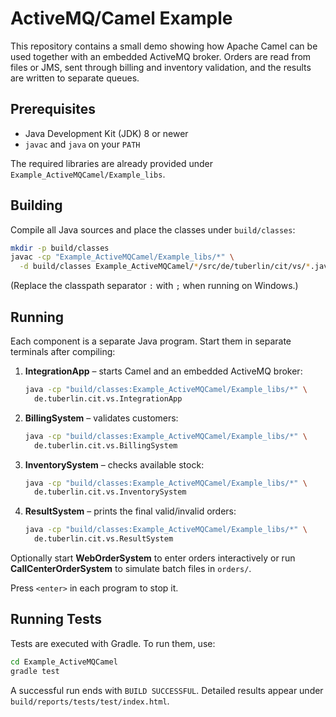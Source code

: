 # ActiveMQ/Camel Example

This repository contains a small demo showing how Apache Camel can be used together with an embedded ActiveMQ broker. Orders are read from files or JMS, sent through billing and inventory validation, and the results are written to separate queues.

## Prerequisites

* Java Development Kit (JDK) 8 or newer
* `javac` and `java` on your `PATH`

The required libraries are already provided under `Example_ActiveMQCamel/Example_libs`.

## Building

Compile all Java sources and place the classes under `build/classes`:

```bash
mkdir -p build/classes
javac -cp "Example_ActiveMQCamel/Example_libs/*" \
  -d build/classes Example_ActiveMQCamel/*/src/de/tuberlin/cit/vs/*.java
```

(Replace the classpath separator `:` with `;` when running on Windows.)

## Running

Each component is a separate Java program. Start them in separate terminals after compiling:

1. **IntegrationApp** – starts Camel and an embedded ActiveMQ broker:
   ```bash
   java -cp "build/classes:Example_ActiveMQCamel/Example_libs/*" \
     de.tuberlin.cit.vs.IntegrationApp
   ```

2. **BillingSystem** – validates customers:
   ```bash
   java -cp "build/classes:Example_ActiveMQCamel/Example_libs/*" \
     de.tuberlin.cit.vs.BillingSystem
   ```

3. **InventorySystem** – checks available stock:
   ```bash
   java -cp "build/classes:Example_ActiveMQCamel/Example_libs/*" \
     de.tuberlin.cit.vs.InventorySystem
   ```

4. **ResultSystem** – prints the final valid/invalid orders:
   ```bash
   java -cp "build/classes:Example_ActiveMQCamel/Example_libs/*" \
     de.tuberlin.cit.vs.ResultSystem
   ```

Optionally start **WebOrderSystem** to enter orders interactively or run **CallCenterOrderSystem** to simulate batch files in `orders/`.

Press `<enter>` in each program to stop it.

## Running Tests

Tests are executed with Gradle. To run them, use:

```bash
cd Example_ActiveMQCamel
gradle test
```

A successful run ends with `BUILD SUCCESSFUL`. Detailed results appear under
`build/reports/tests/test/index.html`.
